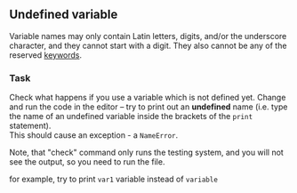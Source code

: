 ## Undefined variable

Variable names may only contain Latin letters, digits, and/or the underscore 
character, and they cannot start with a digit. They also cannot be any of the 
reserved <a href="https://docs.python.org/3/reference/lexical_analysis.html#keywords">keywords</a>.

### Task
Check what happens if you use a variable which is not defined yet. Change and run the code in the editor – try to print out an **undefined** name (i.e. type the name of an undefined variable inside the brackets of the `print` statement).  
This should cause an exception - a `NameError`.

Note, that "check" command only runs the testing system, and you will not see the output, so you need to run the file.

<div class="hint">for example, try to print <code>var1</code> variable instead of <code>variable</code></div>

